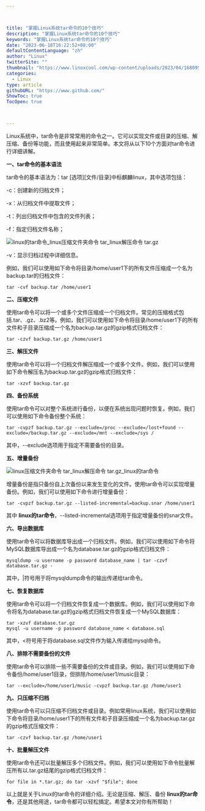 ```yaml
---



title: "掌握Linux系统tar命令的10个技巧"
description: "掌握Linux系统tar命令的10个技巧"
keywords: "掌握Linux系统tar命令的10个技巧"
date: "2023-06-18T16:22:52+08:00"
defaultContentLanguage: "zh"
author: "Linux"
twitterSite: ""
thumbnail: "https://www.linuxcool.com/wp-content/uploads/2023/04/1680956366811_0.jpg"
categories:
  - Linux
type: article
githubURL: "https://www.github.com/"
ShowToc: true
TocOpen: true



---
```


Linux系统中，tar命令是非常常用的命令之一。它可以实现文件或目录的压缩、解压缩、备份等功能，而且使用起来非常简单。本文将从以下10个方面对tar命令进行详细讲解。

**一、tar命令的基本语法**

tar命令的基本语法为：tar [选项][文件/目录]中标麒麟linux，其中选项包括：

-c：创建新的归档文件；

-x：从归档文件中提取文件；

-t：列出归档文件中包含的文件列表；

-f：指定归档文件名称；

![linux的tar命令_linux压缩文件夹命令 tar_linux解压命令 tar.gz](https://www.linuxcool.com/wp-content/uploads/2023/04/1680956366811_0.jpg)

-v：显示归档过程中详细信息。

例如，我们可以使用如下命令将目录/home/user1下的所有文件压缩成一个名为backup.tar的归档文件：

```
tar -cvf backup.tar /home/user1
```

**二、压缩文件**

使用tar命令可以将一个或多个文件压缩成一个归档文件。常见的压缩格式包括.tar、.gz、.bz2等。例如，我们可以使用如下命令将目录/home/user1下的所有文件和子目录压缩成一个名为backup.tar.gz的gzip格式归档文件：

```
tar -czvf backup.tar.gz /home/user1
```

**三、解压文件**

使用tar命令可以将一个归档文件解压缩成一个或多个文件。例如，我们可以使用如下命令解压名为backup.tar.gz的gzip格式归档文件：

```
tar -xzvf backup.tar.gz
```

**四、备份系统**

使用tar命令可以对整个系统进行备份，以便在系统出现问题时恢复。例如，我们可以使用如下命令备份整个系统：

```
tar -cvpzf backup.tar.gz --exclude=/proc --exclude=/lost+found --exclude=/backup.tar.gz --exclude=/mnt --exclude=/sys /
```

其中，--exclude选项用于指定不需要备份的目录。

**五、增量备份**

![linux压缩文件夹命令 tar_linux解压命令 tar.gz_linux的tar命令](https://www.linuxcool.com/wp-content/uploads/2023/04/1680956366811_2.png)

增量备份是指只备份自上次备份以来发生变化的文件。使用tar命令可以实现增量备份。例如，我们可以使用如下命令进行增量备份：

```
tar -cvpzf backup.tar.gz --listed-incremental=backup.snar /home/user1
```

其中 **linux的tar命令**，--listed-incremental选项用于指定增量备份的snar文件。

**六、导出数据库**

使用tar命令可以将数据库导出成一个归档文件。例如，我们可以使用如下命令将MySQL数据库导出成一个名为database.tar.gz的gzip格式归档文件：

```
mysqldump -u username -p password database_name | tar -czvf database.tar.gz -
```

其中，|符号用于将mysqldump命令的输出传递给tar命令。

**七、恢复数据库**

使用tar命令可以将一个归档文件恢复成一个数据库。例如，我们可以使用如下命令将名为database.tar.gz的gzip格式归档文件恢复成一个MySQL数据库：

```
tar -xzvf database.tar.gz
mysql -u username -p password database_name < database.sql
```

其中，<符号用于将database.sql文件作为输入传递给mysql命令。

**八、排除不需要备份的文件**

使用tar命令可以排除一些不需要备份的文件或目录。例如，我们可以使用如下命令备份/home/user1目录，但排除/home/user1/music目录：

```
tar --exclude=/home/user1/music -cvpzf backup.tar.gz /home/user1
```

**九、只压缩不归档**

使用tar命令可以只压缩不归档文件或目录。例如常用linux系统，我们可以使用如下命令将目录/home/user1下的所有文件和子目录压缩成一个名为backup.tar.gz的gzip格式压缩文件：

```
tar -czvf backup.tar.gz /home/user1
```

**十、批量解压文件**

使用tar命令还可以批量解压多个归档文件。例如，我们可以使用如下命令批量解压所有以.tar.gz结尾的gzip格式归档文件：

```
for file in *.tar.gz; do tar -xzvf "$file"; done
```

以上就是关于Linux的tar命令的详细介绍。无论是压缩、解压、备份 **linux的tar命令**，还是其他用途，tar命令都可以轻松搞定。希望本文对你有所帮助！